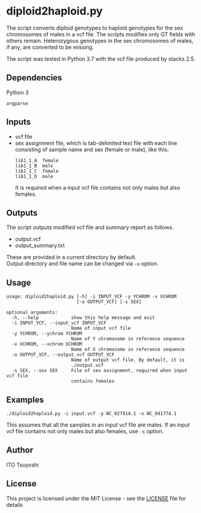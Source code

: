 # diploid2haploid.py
The script converts diploid genotypes to haploid genotypes for the sex
 chromosomes of males in a vcf file. The scripts modifies only GT fields
  with others remain. Heterozygous genotypes in the sex chromosomes of males, 
  if any, are converted to be missing.  
    
  The script was tested in Python 3.7 with the vcf file produced by stacks 2.5.

## Dependencies
Python 3
```
argparse
```
## Inputs
- vcf file
- sex assignment file, which is tab-delimited text file with each line
 consisting of sample name and sex (female or male), like this: 
  ```
  lib1_1_A	female
  lib1_1_B	male
  lib1_1_C	female
  lib1_1_D	male
  ```
  It is required when a input vcf file contains not only males but also
   females.
   
## Outputs
The script outputs modified vcf file and summary report as follows. 
- output.vcf
- output_summary.txt

These are provided in a current directory by default.  
Output directory and file name can be changed via `-o` option.
## Usage
```
usage: diploid2haploid.py [-h] -i INPUT_VCF -y YCHROM -x XCHROM
                          [-o OUTPUT_VCF] [-s SEX]

optional arguments:
  -h, --help            show this help message and exit
  -i INPUT_VCF, --input_vcf INPUT_VCF
                        Name of input vcf file
  -y YCHROM, --ychrom YCHROM
                        Name of Y chromosome in reference sequence
  -x XCHROM, --xchrom XCHROM
                        Name of X chromosome in reference sequence
  -o OUTPUT_VCF, --output_vcf OUTPUT_VCF
                        Name of output vcf file. By default, it is
                        ./output.vcf
  -s SEX, --sex SEX     File of sex assignment, required when input vcf file
                        contains females
```

## Examples
```
./diploid2haploid.py -i input.vcf -y NC_027914.1 -x NC_041774.1
```
This assumes that all the samples in an input vcf file are males. If an input
 vcf file contains not only males but also females, use `-s` option.
## Author
ITO Tsuyoshi

## License
This project is licensed under the MIT License - see the [LICENSE](LICENSE) file for details

